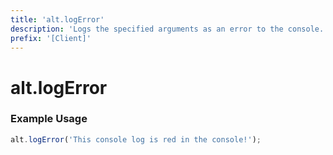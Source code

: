 ```yaml
---
title: 'alt.logError'
description: 'Logs the specified arguments as an error to the console.'
prefix: '[Client]'
---
```


# alt.logError

### Example Usage

```js
alt.logError('This console log is red in the console!');
```
